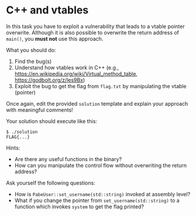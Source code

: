 # C++ and vtables

In this task you have to exploit a vulnerability that leads to a vtable pointer overwrite.
Although it is also possible to overwrite the return address of `main()`, you **must not** use this approach.

What you should do:

1. Find the bug(s)
2. Understand how vtables work in C++ (e.g., <https://en.wikipedia.org/wiki/Virtual_method_table>, <https://godbolt.org/z/les9Bx>)
3. Exploit the bug to get the flag from `flag.txt` by manipulating the vtable (pointer)

Once again, edit the provided `solution` template and explain your approach with meaningful comments!

Your solution should execute like this:

```shell
$ ./solution
FLAG{...}
```

Hints:

- Are there any useful functions in the binary?
- How can you manipulate the control flow without overwriting the return address?

Ask yourself the following questions:

- How is `PabeUser::set_username(std::string)` invoked at assembly level?
- What if you change the pointer from `set_username(std::string)` to a function which invokes `system` to get the flag printed?
